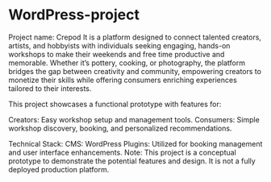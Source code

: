 # WordPress-project

Project name: Crepod
It is a platform designed to connect talented creators, artists, and hobbyists with individuals seeking engaging, hands-on workshops to make their weekends and free time productive and memorable. Whether it’s pottery, cooking, or photography, the platform bridges the gap between creativity and community, empowering creators to monetize their skills while offering consumers enriching experiences tailored to their interests.

This project showcases a functional prototype with features for:

Creators: Easy workshop setup and management tools.
Consumers: Simple workshop discovery, booking, and personalized recommendations.

Technical Stack:
CMS: WordPress
Plugins: Utilized for booking management and user interface enhancements.
Note: This project is a conceptual prototype to demonstrate the potential features and design. It is not a fully deployed production platform.
